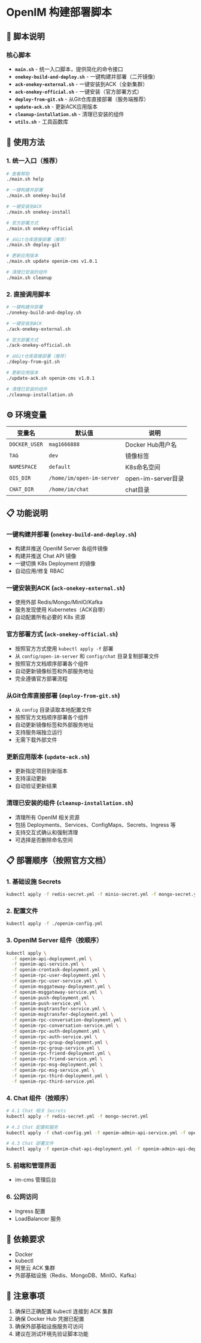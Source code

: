 # OpenIM 构建部署脚本

## 📁 脚本说明

### 核心脚本

- **`main.sh`** - 统一入口脚本，提供简化的命令接口
- **`onekey-build-and-deploy.sh`** - 一键构建并部署（二开镜像）
- **`ack-onekey-external.sh`** - 一键安装到ACK（全新集群）
- **`ack-onekey-official.sh`** - 一键安装（官方部署方式）
- **`deploy-from-git.sh`** - 从Git仓库直接部署（服务端推荐）
- **`update-ack.sh`** - 更新ACK应用版本
- **`cleanup-installation.sh`** - 清理已安装的组件
- **`utils.sh`** - 工具函数库

## 🚀 使用方法

### 1. 统一入口（推荐）

```bash
# 查看帮助
./main.sh help

# 一键构建并部署
./main.sh onekey-build

# 一键安装到ACK
./main.sh onekey-install

# 官方部署方式
./main.sh onekey-official

# 从Git仓库直接部署（推荐）
./main.sh deploy-git

# 更新应用版本
./main.sh update openim-cms v1.0.1

# 清理已安装的组件
./main.sh cleanup
```

### 2. 直接调用脚本

```bash
# 一键构建并部署
./onekey-build-and-deploy.sh

# 一键安装到ACK
./ack-onekey-external.sh

# 官方部署方式
./ack-onekey-official.sh

# 从Git仓库直接部署（推荐）
./deploy-from-git.sh

# 更新应用版本
./update-ack.sh openim-cms v1.0.1

# 清理已安装的组件
./cleanup-installation.sh
```

## ⚙️ 环境变量

| 变量名 | 默认值 | 说明 |
|--------|--------|------|
| `DOCKER_USER` | `mag1666888` | Docker Hub用户名 |
| `TAG` | `dev` | 镜像标签 |
| `NAMESPACE` | `default` | K8s命名空间 |
| `OIS_DIR` | `/home/im/open-im-server` | open-im-server目录 |
| `CHAT_DIR` | `/home/im/chat` | chat目录 |

## 📋 功能说明

### 一键构建并部署 (`onekey-build-and-deploy.sh`)
- 构建并推送 OpenIM Server 各组件镜像
- 构建并推送 Chat API 镜像
- 一键切换 K8s Deployment 的镜像
- 自动应用/修复 RBAC

### 一键安装到ACK (`ack-onekey-external.sh`)
- 使用外部 Redis/Mongo/MinIO/Kafka
- 服务发现使用 Kubernetes（ACK自带）
- 自动配置所有必要的 K8s 资源

### 官方部署方式 (`ack-onekey-official.sh`)
- 按照官方方式使用 `kubectl apply -f` 部署
- 从 `config/open-im-server` 和 `config/chat` 目录复制部署文件
- 按照官方文档顺序部署各个组件
- 自动更新镜像标签和外部服务地址
- 完全遵循官方部署流程

### 从Git仓库直接部署 (`deploy-from-git.sh`)
- 从 `config` 目录读取本地配置文件
- 按照官方文档顺序部署各个组件
- 自动更新镜像标签和外部服务地址
- 支持服务端独立运行
- 无需下载外部文件

### 更新应用版本 (`update-ack.sh`)
- 更新指定项目到新版本
- 支持滚动更新
- 自动验证更新结果

### 清理已安装的组件 (`cleanup-installation.sh`)
- 清理所有 OpenIM 相关资源
- 包括 Deployments、Services、ConfigMaps、Secrets、Ingress 等
- 支持交互式确认和强制清理
- 可选择是否删除命名空间

## 📋 部署顺序（按照官方文档）

### 1. 基础设施 Secrets
```bash
kubectl apply -f redis-secret.yml -f minio-secret.yml -f mongo-secret.yml -f kafka-secret.yml
```

### 2. 配置文件
```bash
kubectl apply -f ./openim-config.yml
```

### 3. OpenIM Server 组件（按顺序）
```bash
kubectl apply \
  -f openim-api-deployment.yml \
  -f openim-api-service.yml \
  -f openim-crontask-deployment.yml \
  -f openim-rpc-user-deployment.yml \
  -f openim-rpc-user-service.yml \
  -f openim-msggateway-deployment.yml \
  -f openim-msggateway-service.yml \
  -f openim-push-deployment.yml \
  -f openim-push-service.yml \
  -f openim-msgtransfer-service.yml \
  -f openim-msgtransfer-deployment.yml \
  -f openim-rpc-conversation-deployment.yml \
  -f openim-rpc-conversation-service.yml \
  -f openim-rpc-auth-deployment.yml \
  -f openim-rpc-auth-service.yml \
  -f openim-rpc-group-deployment.yml \
  -f openim-rpc-group-service.yml \
  -f openim-rpc-friend-deployment.yml \
  -f openim-rpc-friend-service.yml \
  -f openim-rpc-msg-deployment.yml \
  -f openim-rpc-msg-service.yml \
  -f openim-rpc-third-deployment.yml \
  -f openim-rpc-third-service.yml
```

### 4. Chat 组件（按顺序）
```bash
# 4.1 Chat 相关 Secrets
kubectl apply -f redis-secret.yml -f mongo-secret.yml

# 4.2 Chat 配置和服务
kubectl apply -f chat-config.yml -f openim-admin-api-service.yml -f openim-chat-api-service.yml -f openim-admin-rpc-service.yml -f openim-chat-rpc-service.yml

# 4.3 Chat 部署文件
kubectl apply -f openim-chat-api-deployment.yml -f openim-admin-api-deployment.yml -f openim-chat-rpc-deployment.yml -f openim-admin-rpc-deployment.yml
```

### 5. 前端和管理界面
- im-cms 管理后台

### 6. 公网访问
- Ingress 配置
- LoadBalancer 服务

## 🔧 依赖要求

- Docker
- kubectl
- 阿里云 ACK 集群
- 外部基础设施（Redis、MongoDB、MinIO、Kafka）

## 📝 注意事项

1. 确保已正确配置 kubectl 连接到 ACK 集群
2. 确保 Docker Hub 凭据已配置
3. 确保外部基础设施服务可访问
4. 建议在测试环境先验证脚本功能
